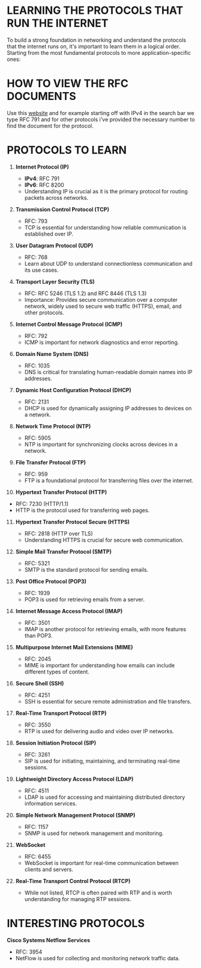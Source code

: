 # LEARNING THE PROTOCOLS THAT RUN THE INTERNET

To build a strong foundation in networking and understand the protocols
that the internet runs on, it's important to learn them in a logical order.
Starting from the most fundamental protocols to more application-specific ones:

# HOW TO VIEW THE RFC DOCUMENTS

Use this [website](https://datatracker.ietf.org/) and for example starting off
with IPv4 in the search bar we type RFC 791 and for other protocols i've
provided the necessary number to find the document for the protocol. 

# PROTOCOLS TO LEARN

1. **Internet Protocol (IP)**
   - **IPv4**: RFC 791
   - **IPv6**: RFC 8200
   - Understanding IP is crucial as it is the primary protocol for routing
     packets across networks.

2. **Transmission Control Protocol (TCP)**
    - RFC: 793
     - TCP is essential for understanding how reliable communication is
     established over IP.

3. **User Datagram Protocol (UDP)**
   - RFC: 768
   - Learn about UDP to understand connectionless communication and its use cases.

4. **Transport Layer Security (TLS)**
   - RFC: RFC 5246 (TLS 1.2) and RFC 8446 (TLS 1.3)
   - Importance: Provides secure communication over a computer network, widely
     used to secure web traffic (HTTPS), email, and other protocols.

5. **Internet Control Message Protocol (ICMP)**
   - RFC: 792
   - ICMP is important for network diagnostics and error reporting.

6. **Domain Name System (DNS)**
   - RFC: 1035
   - DNS is critical for translating human-readable domain names into IP addresses.

7. **Dynamic Host Configuration Protocol (DHCP)**
   - RFC: 2131
   - DHCP is used for dynamically assigning IP addresses to devices on a network.

8. **Network Time Protocol (NTP)**
   - RFC: 5905
   - NTP is important for synchronizing clocks across devices in a network.

9. **File Transfer Protocol (FTP)**
   - RFC: 959
   - FTP is a foundational protocol for transferring files over the internet.

10. **Hypertext Transfer Protocol (HTTP)**
   - RFC: 7230 (HTTP/1.1)
   - HTTP is the protocol used for transferring web pages.

11. **Hypertext Transfer Protocol Secure (HTTPS)**
    - RFC: 2818 (HTTP over TLS)
    - Understanding HTTPS is crucial for secure web communication.

12. **Simple Mail Transfer Protocol (SMTP)**
    - RFC: 5321
    - SMTP is the standard protocol for sending emails.

13. **Post Office Protocol (POP3)**
    - RFC: 1939
    - POP3 is used for retrieving emails from a server.

14. **Internet Message Access Protocol (IMAP)**
    - RFC: 3501
    - IMAP is another protocol for retrieving emails, with more features than POP3.

15. **Multipurpose Internet Mail Extensions (MIME)**
    - RFC: 2045
    - MIME is important for understanding how emails can include different types
      of content.

16. **Secure Shell (SSH)**
    - RFC: 4251
    - SSH is essential for secure remote administration and file transfers.

17. **Real-Time Transport Protocol (RTP)**
    - RFC: 3550
    - RTP is used for delivering audio and video over IP networks.

18. **Session Initiation Protocol (SIP)**
    - RFC: 3261
    - SIP is used for initiating, maintaining, and terminating real-time sessions.

19. **Lightweight Directory Access Protocol (LDAP)**
    - RFC: 4511
    - LDAP is used for accessing and maintaining distributed directory information
      services.

20. **Simple Network Management Protocol (SNMP)**
    - RFC: 1157
    - SNMP is used for network management and monitoring.

21. **WebSocket**
    - RFC: 6455
    - WebSocket is important for real-time communication between clients and servers.

22. **Real-Time Transport Control Protocol (RTCP)**
    - While not listed, RTCP is often paired with RTP and is worth understanding
      for managing RTP sessions.

# INTERESTING PROTOCOLS

**Cisco Systems Netflow Services**
  - RFC: 3954
  - NetFlow is used for collecting and monitoring network traffic data.
